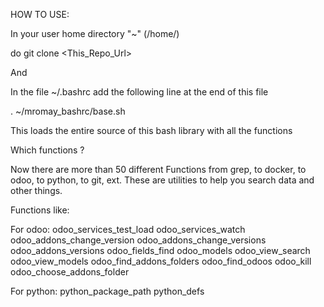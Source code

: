 HOW TO USE:

In your user home directory "~" (/home/<user>)

do git clone <This_Repo_Url>

And

In the file ~/.bashrc add the following line at the end of this file

. ~/mromay_bashrc/base.sh

This loads the entire source of this bash library with all the functions

Which functions ?

Now there are more than 50 different
Functions from grep, to docker, to odoo, to python, to git, ext.
These are utilities to help you search data and other things.

Functions like:

For odoo:
    odoo_services_test_load
    odoo_services_watch
    odoo_addons_change_version
    odoo_addons_change_versions
    odoo_addons_versions
    odoo_fields_find
    odoo_models
    odoo_view_search
    odoo_view_models
    odoo_find_addons_folders
    odoo_find_odoos
    odoo_kill
    odoo_choose_addons_folder

For python:
    python_package_path
    python_defs

